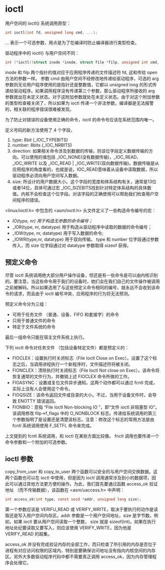 # ioctl

用户空间的 ioctl() 系统调用原型：

```c
int ioctl(int fd, unsigned long cmd, ...);
```

... 表示一个可选参数，用点是为了在编译时防止编译器进行类型检查。



驱动程序中的 ioctl() 与用户空间不同：

```c
int (*ioctl)(struct inode *inode, struct file *filp, unsigned int cmd, unsigned long arg);
```

inode 和 filp 两个指针的值对应于应用程序传递的文件描述符 fd, 这和传给 open 方法的参数一样。 参数 cmd 由用户空间不经修改地传递给驱动程序，可选的 arg 参数则无论用户程序使用的是指针还是整数值，它都以 unsigned long 的形式传递给驱动程序。如果调用程序没有传递第三个参数，那么驱动程序所接收的 arg 参数就出在未定义状态。对于这附加参数就处在未定义状态。由于对这个附加参数的类型检查被关闭了，所以如果为 ioctl 传递一个非法参数，编译器是无法报警的，相关联的程序错误很难被发现。

为了防止对错误的设备使用正确的命令，ioctl 的命令号应该在系统范围内唯一。

定义号码的新方法使用了 4 个字段，

1.   type: 8bit (_IOC_TYPEBITS)
2.   number: 8bits (_IOC_NRBITS)
3.   direction: 如果相关命令涉及到数据的传输，则该位字段定义数据传输的方向。可以使用的值包括 _IOC_NONE(没有数据传输)，\_IOC_READ、\_IOC_WRITE 以及 \_IOC_READ | _IOC_WRITE(双向数据传输)。数据传输是从应用程序的角度看的，也就是说，IOC_READ意味着从设备中读取数据，所以驱动程序必须向用户空间写入数据。
4.   size: 所设计的用户数据大小。这个字段的宽度和体系结构有关，通常是13位或者14位，具体可通过宏 _IOC_SIZEBITS找到针对特定体系结构的具体数值。内核不会检查这个位字段。对该字段的正确使用可以帮助我们检查用户空间程序的错误。

<linux/ioctl.h> 中包含的 <asm/ioctl.h> 头文件定义了一些构造命令编号的宏： 

-   _IO(type, nr) 用于构造无参数的命令编号；_
-   \_IOR(type, nr, datatype) 用于构造从驱动程序中读取的数据的命令编号； 
-   _IOW(type, nr, datatype) 用于写入数据的命令;
-   _IOWR(type,nr, datatype) 用于双向传输。 type 和 number 位字段通过参数传入，而 size 位字段通过对 datatype 参数取得 sizeof 获得。 



## 预定义命令

尽管 ioctl 系统调用绝大部分用户操作设备，但还是有一些命令是可以由内核识别的。要注意，当这些命令用于我们的设备时，她们会在我们自己的文件操作被调用之前被解码。所以如果选用了与这些预定义命令相同的编号，就永远不会收到该命令的请求，而且由于 ioctl 编号冲突，应用程序的行为将无法预测。

预定义命令分为三组：

-   可用于任务文件 （普通、设备、FIFO 和套接字）的命令
-   只用于普通文件的命令
-   特定于文件系统的命令

最后一组命令只能在宿主文件系统上执行。

下列 ioctl 命令对任务文件 （包括设备特定文件）都是预定义的：

-   FIOCLEX：设置执行时关闭标志（File Ioctl Close on Exec）。设置了这个标志之后，当调用进程执行一个新程序时，文件描述符将被关闭。
-   FIONCLEX：清除执行时关闭标志（File Ioctl Not close on Exec）。该命令将恢复通常的文件行为，并撤销上述 FIOCLEX 命令所做的工作。
-   FIOASYNC：设置或复位文件异步通知。这两个动作都可以通过 fcntl 完成，实际上没有人会使用这个命令。
-   FIOQSIZE：该命令返回文件或目录的大小。不过，当用于设备文件时，会导致 ENOTTY 错误返回。
-   FIONBIO：意指 “File Ioctl Non-blocking IO ”，即“文件 ioctl 非阻塞型 IO”。该调用修改 filp->f_flags 中的 O_NONBLOCK 标志。传递给系统调用的第三个参数指明了是设置还是清楚该标志。注意：修改这个标志的常用方法是由 fcntl 系统调用使用 F_SETFL 命令来完成。

上文提到的 fcntl 系统调用，和 ioctl 在某些方面比较像。 fnctl 调用也要传递一个命令参数和一个附加的可选参数。



## ioctl 参数

copy_from_user 和 copy_to_user 两个函数可以安全的与用户空间交换数据。这两个函数也可以在 ioctl 中使用，但是因为 ioctl 调用通常涉及到小的数据项，因此可以通过其他方法更方便的操作。为此，我们首先要通过函数 access_ok 验证地址 （而不传输数据），该函数在 <asm/uaccess.h> 中声明：

```c
int access_ok(int type, const void *addr, unsigned long size);
```

第一个参数应该是 VERIFU_READ 或 VERIFY_WRITE，取决于要执行的动作是读取还是写入用户空间内存区。addr 参数是一个用户空间地址，size 是字节数。例如，如果 ioctl 要从用户空间读取一个整数， size 就是 sizeof(int)。如果在执行地址处纪要读取又要写入，则应该使用 VERIFY_WRITE，因为他是 VERIFY_READ 的超集。

access_ok 并没有完成验证内存的全部工作，而只检查了所引用的内存是否位于进程有对应访问权限的区域内，特别是要确保访问地址没有指向内核空间的内存区。另外大多数驱动程序代码中都不需要真正调用 access_ok，因为内存管理程序会处理它。